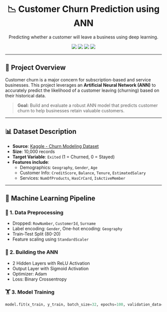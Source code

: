 <h1 align="center">📉 Customer Churn Prediction using ANN</h1>

<p align="center">
  Predicting whether a customer will leave a business using deep learning.
</p>

<p align="center">
  <img src="https://img.shields.io/badge/Python-3.9-blue?logo=python">
  <img src="https://img.shields.io/badge/TensorFlow-2.x-orange?logo=tensorflow">
  <img src="https://img.shields.io/badge/Scikit--learn-1.x-green?logo=scikit-learn">
  <img src="https://img.shields.io/badge/License-MIT-lightgrey">
</p>

---

## 🚀 Project Overview

Customer churn is a major concern for subscription-based and service businesses. This project leverages an **Artificial Neural Network (ANN)** to accurately predict the likelihood of a customer leaving (churning) based on their historical data.

> **Goal:** Build and evaluate a robust ANN model that predicts customer churn to help businesses retain valuable customers.

---

## 📊 Dataset Description

- **Source**: [Kaggle - Churn Modeling Dataset](https://www.kaggle.com/datasets/shubhendra7/customer-churn-prediction)
- **Size**: 10,000 records
- **Target Variable**: `Exited` (1 = Churned, 0 = Stayed)
- **Features include**:
  - Demographics: `Geography`, `Gender`, `Age`
  - Customer Info: `CreditScore`, `Balance`, `Tenure`, `EstimatedSalary`
  - Services: `NumOfProducts`, `HasCrCard`, `IsActiveMember`

---

## 🧠 Machine Learning Pipeline

### 📌 1. Data Preprocessing
- Dropped: `RowNumber`, `CustomerId`, `Surname`
- Label encoding: `Gender`, One-hot encoding: `Geography`
- Train-Test Split (80-20)
- Feature scaling using `StandardScaler`

### 🤖 2. Building the ANN
- 2 Hidden Layers with ReLU Activation
- Output Layer with Sigmoid Activation
- Optimizer: Adam
- Loss: Binary Crossentropy

### 🏋️ 3. Model Training
```python
model.fit(x_train, y_train, batch_size=32, epochs=100, validation_data=(x_test, y_test))
